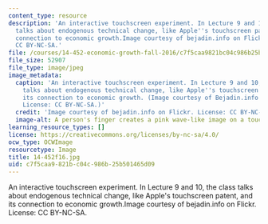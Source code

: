 ```yaml
---
content_type: resource
description: 'An interactive touchscreen experiment. In Lecture 9 and 10, the class
  talks about endogenous technical change, like Apple''s touchscreen patent, and its
  connection to economic growth.Image courtesy of bejadin.info on Flickr. License:
  CC BY-NC-SA.'
file: /courses/14-452-economic-growth-fall-2016/c7f5caa9821bc04c986b25b501465d09_14-452f16.jpg
file_size: 52907
file_type: image/jpeg
image_metadata:
  caption: 'An interactive touchscreen experiment. In Lecture 9 and 10, the class
    talks about endogenous technical change, like Apple''s touchscreen patent, and
    its connection to economic growth. (Image courtesy of Bejadin.info on Flickr.
    License: CC BY-NC-SA.)'
  credit: 'Image courtesy of bejadin.info on Flickr. License: CC BY-NC-SA.'
  image-alt: A person's finger creates a pink wave-like image on a touchscreen.
learning_resource_types: []
license: https://creativecommons.org/licenses/by-nc-sa/4.0/
ocw_type: OCWImage
resourcetype: Image
title: 14-452f16.jpg
uid: c7f5caa9-821b-c04c-986b-25b501465d09
---
```

An interactive touchscreen experiment. In Lecture 9 and 10, the class talks about endogenous technical change, like Apple's touchscreen patent, and its connection to economic growth.Image courtesy of bejadin.info on Flickr. License: CC BY-NC-SA.